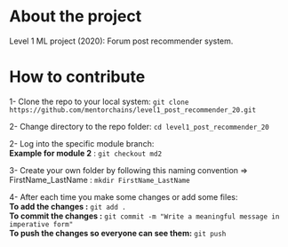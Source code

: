 # About the project
Level 1 ML project (2020): Forum post recommender system.

# How to contribute

1- Clone the repo to your local system: `git clone https://github.com/mentorchains/level1_post_recommender_20.git`

2- Change directory to the repo folder: `cd level1_post_recommender_20`

2- Log into the specific module branch:   
**Example for module 2** : `git checkout md2`

3- Create your own folder by following this naming convention => FirstName_LastName : `mkdir FirstName_LastName`

4- After each time you make some changes or add some files:  
**To add the changes :** `git add .`  
**To commit the changes :** `git commit -m "Write a meaningful message in imperative form"`    
**To push the changes so everyone can see them:** `git push`
